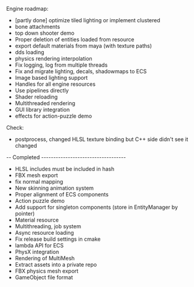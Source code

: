 Engine roadmap:
- [partly done] optimize tiled lighting or implement clustered
- bone attachments
- top down shooter demo
- Proper deletion of entities loaded from resource
- export default materials from maya (with texture paths)
- dds loading
- physics rendering interpolation
- Fix logging, log from multiple threads
- Fix and migrate lighting, decals, shadowmaps to ECS
- Image based lighting support
- Handles for all engine resources
- Use pipelines directly
- Shader reloading
- Multithreaded rendering
- GUI library integration
- effects for action-puzzle demo

Check:
- postprocess, changed HLSL texture binding but C++ side didn't see it changed

-- Completed -----------------------------------

+ HLSL includes must be included in hash
+ FBX mesh export
+ fix normal mapping
+ New skinning animation system
+ Proper alignment of ECS components
+ Action puzzle demo
+ Add support for singleton components (store in EntityManager by pointer)
+ Material resource
+ Multithreading, job system
+ Async resource loading
+ Fix release build settings in cmake
+ lambda API for ECS
+ PhysX integration 
+ Rendering of MultiMesh
+ Extract assets into a private repo
+ FBX physics mesh export
+ GameObject file format
